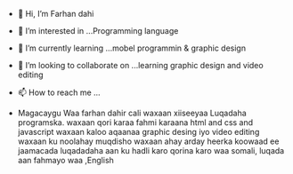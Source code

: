 - 👋 Hi, I’m Farhan dahi
- 👀 I’m interested in ...Programming language

- 🌱 I’m currently learning ...mobel programmin & graphic design
- 💞️ I’m looking to collaborate on ...learning graphic design and video editing
- 📫 How to reach me ...
- Magacaygu Waa farhan dahir cali
waxaan xiiseeyaa Luqadaha programska.
waxaan qori karaa fahmi karaana  html and css and javascript
waxaan kaloo aqaanaa graphic desing iyo video editing
waxaan ku noolahay muqdisho
waxaan ahay arday heerka koowaad ee jaamacada
luqadadaha aan ku hadli karo qorina karo waa somali, luqada aan fahmayo waa ,English

<!---
farhandahir/farhandahir is a ✨ special ✨ repository because its `README.md` (this file) appears on your GitHub profile.
You can click the Preview link to take a look at your changes.
--->
